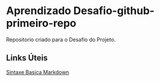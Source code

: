# Aprendizado Desafio-github-primeiro-repo
Repositorio criado para o Desafio do Projeto.

## Links Úteis
[Sintaxe Basica Markdown](https://www.markdownguide.org/basic-sintax/)
